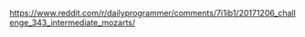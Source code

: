 https://www.reddit.com/r/dailyprogrammer/comments/7i1ib1/20171206_challenge_343_intermediate_mozarts/
